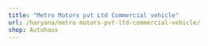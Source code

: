 ```yaml
---
title: "Metro Motors pvt Ltd Commercial vehicle"
url: /haryana/metro-motors-pvt-ltd-commercial-vehicle/
shop: Autohaus
---
```

